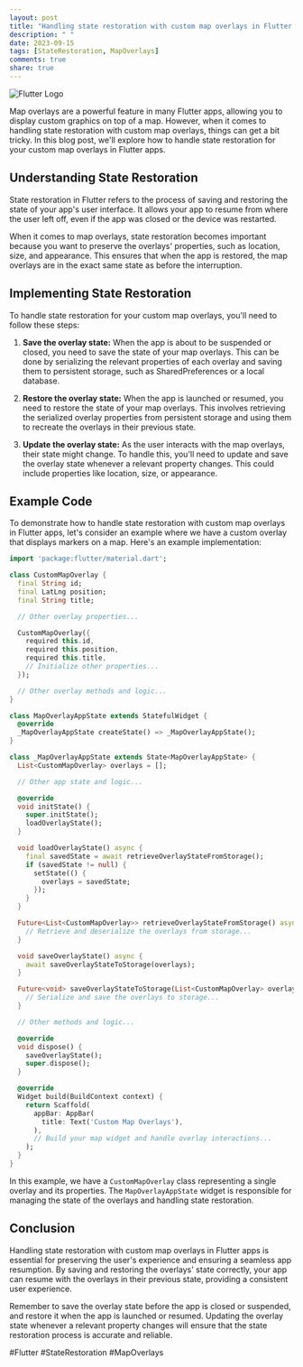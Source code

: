 ```yaml
---
layout: post
title: "Handling state restoration with custom map overlays in Flutter apps"
description: " "
date: 2023-09-15
tags: [StateRestoration, MapOverlays]
comments: true
share: true
---
```


![Flutter Logo](https://flutter.dev/images/flutter-logo-sharing.png)

Map overlays are a powerful feature in many Flutter apps, allowing you to display custom graphics on top of a map. However, when it comes to handling state restoration with custom map overlays, things can get a bit tricky. In this blog post, we'll explore how to handle state restoration for your custom map overlays in Flutter apps.

## Understanding State Restoration

State restoration in Flutter refers to the process of saving and restoring the state of your app's user interface. It allows your app to resume from where the user left off, even if the app was closed or the device was restarted.

When it comes to map overlays, state restoration becomes important because you want to preserve the overlays' properties, such as location, size, and appearance. This ensures that when the app is restored, the map overlays are in the exact same state as before the interruption.

## Implementing State Restoration

To handle state restoration for your custom map overlays, you'll need to follow these steps:

1. **Save the overlay state:** When the app is about to be suspended or closed, you need to save the state of your map overlays. This can be done by serializing the relevant properties of each overlay and saving them to persistent storage, such as SharedPreferences or a local database.

2. **Restore the overlay state:** When the app is launched or resumed, you need to restore the state of your map overlays. This involves retrieving the serialized overlay properties from persistent storage and using them to recreate the overlays in their previous state.

3. **Update the overlay state:** As the user interacts with the map overlays, their state might change. To handle this, you'll need to update and save the overlay state whenever a relevant property changes. This could include properties like location, size, or appearance.

## Example Code

To demonstrate how to handle state restoration with custom map overlays in Flutter apps, let's consider an example where we have a custom overlay that displays markers on a map. Here's an example implementation:

```dart
import 'package:flutter/material.dart';

class CustomMapOverlay {
  final String id;
  final LatLng position;
  final String title;

  // Other overlay properties...

  CustomMapOverlay({
    required this.id,
    required this.position,
    required this.title,
    // Initialize other properties...
  });

  // Other overlay methods and logic...
}

class MapOverlayAppState extends StatefulWidget {
  @override
  _MapOverlayAppState createState() => _MapOverlayAppState();
}

class _MapOverlayAppState extends State<MapOverlayAppState> {
  List<CustomMapOverlay> overlays = [];

  // Other app state and logic...

  @override
  void initState() {
    super.initState();
    loadOverlayState();
  }

  void loadOverlayState() async {
    final savedState = await retrieveOverlayStateFromStorage();
    if (savedState != null) {
      setState(() {
        overlays = savedState;
      });
    }
  }

  Future<List<CustomMapOverlay>> retrieveOverlayStateFromStorage() async {
    // Retrieve and deserialize the overlays from storage...
  }

  void saveOverlayState() async {
    await saveOverlayStateToStorage(overlays);
  }

  Future<void> saveOverlayStateToStorage(List<CustomMapOverlay> overlays) async {
    // Serialize and save the overlays to storage...
  }

  // Other methods and logic...

  @override
  void dispose() {
    saveOverlayState();
    super.dispose();
  }

  @override
  Widget build(BuildContext context) {
    return Scaffold(
      appBar: AppBar(
        title: Text('Custom Map Overlays'),
      ),
      // Build your map widget and handle overlay interactions...
    );
  }
}
```

In this example, we have a `CustomMapOverlay` class representing a single overlay and its properties. The `MapOverlayAppState` widget is responsible for managing the state of the overlays and handling state restoration.

## Conclusion

Handling state restoration with custom map overlays in Flutter apps is essential for preserving the user's experience and ensuring a seamless app resumption. By saving and restoring the overlays' state correctly, your app can resume with the overlays in their previous state, providing a consistent user experience.

Remember to save the overlay state before the app is closed or suspended, and restore it when the app is launched or resumed. Updating the overlay state whenever a relevant property changes will ensure that the state restoration process is accurate and reliable.

#Flutter #StateRestoration #MapOverlays